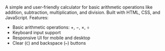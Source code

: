 A simple and user-friendly calculator for basic arithmetic operations like addition, subtraction, multiplication, and division. Built with HTML, CSS, and JavaScript.
Features:
- Basic arithmetic operations: +, −, ×, ÷
- Keyboard input support
- Responsive UI for mobile and desktop
- Clear (`C`) and backspace (`←`) buttons

